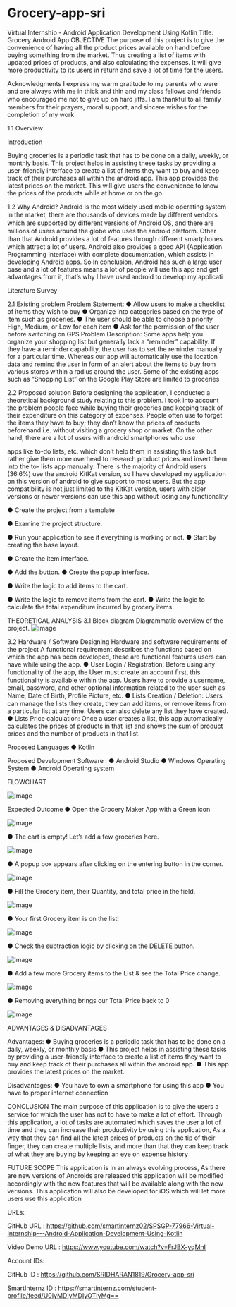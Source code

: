 # Grocery-app-sri
 
Virtual Internship - Android Application Development Using Kotlin Title: Grocery Android App OBJECTIVE The purpose of this project is to give the convenience of having all the product prices available on hand before buying something from the market. Thus creating a list of items with updated prices of products, and also calculating the expenses. It will give more productivity to its users in return and save a lot of time for the users.

Acknowledgments I express my warm gratitude to my parents who were and are always with me in thick and thin and my class fellows and friends who encouraged me not to give up on hard jiﬀs. I am thankful to all family members for their prayers, moral support, and sincere wishes for the completion of my work

1.1 Overview

Introduction

Buying groceries is a periodic task that has to be done on a daily, weekly, or monthly basis. This project helps in assisting these tasks by providing a user-friendly interface to create a list of items they want to buy and keep track of their purchases all within the android app. This app provides the latest prices on the market. This will give users the convenience to know the prices of the products while at home or on the go.

1.2 Why Android? Android is the most widely used mobile operating system in the market, there are thousands of devices made by diﬀerent vendors which are supported by diﬀerent versions of Android OS, and there are millions of users around the globe who uses the android platform. Other than that Android provides a lot of features through diﬀerent smartphones which attract a lot of users. Android also provides a good API (Application Programming Interface) with complete documentation, which assists in developing Android apps. So In conclusion, Android has such a large user base and a lot of features means a lot of people will use this app and get advantages from it, that’s why I have used android to develop my applicati

Literature Survey

2.1 Existing problem Problem Statement: ● Allow users to make a checklist of items they wish to buy ● Organize into categories based on the type of item such as groceries. ● The user should be able to choose a priority High, Medium, or Low for each item ● Ask for the permission of the user before switching on GPS Problem Description: Some apps help you organize your shopping list but generally lack a “reminder” capability. If they have a reminder capability, the user has to set the reminder manually for a particular time. Whereas our app will automatically use the location data and remind the user in form of an alert about the items to buy from various stores within a radius around the user. Some of the existing apps such as “Shopping List” on the Google Play Store are limited to groceries

2.2 Proposed solution Before designing the application, I conducted a theoretical background study relating to this problem. I took into account the problem people face while buying their groceries and keeping track of their expenditure on this category of expenses. People often use to forget the items they have to buy; they don’t know the prices of products beforehand i.e. without visiting a grocery shop or market. On the other hand, there are a lot of users with android smartphones who use

apps like to-do lists, etc. which don’t help them in assisting this task but rather give them more overhead to research product prices and insert them into the to- lists app manually. There is the majority of Android users (36.6%) use the android KitKat version, so I have developed my application on this version of android to give support to most users. But the app compatibility is not just limited to the KitKat version, users with older versions or newer versions can use this app without losing any functionality

● Create the project from a template

● Examine the project structure.

● Run your application to see if everything is working or not. ● Start by creating the base layout.

● Create the item interface.

● Add the button. ● Create the popup interface.

● Write the logic to add items to the cart.

● Write the logic to remove items from the cart. ● Write the logic to calculate the total expenditure incurred by grocery items.

THEORETICAL ANALYSIS 3.1 Block diagram Diagrammatic overview of the project. 
![image](https://user-images.githubusercontent.com/82379566/198836903-72f8368f-8e39-49f7-8e14-589933e3bfd2.png)
























































3.2 Hardware / Software Designing Hardware and software requirements of the project A functional requirement describes the functions based on which the app has been developed, these are functional features users can have while using the app. ● User Login / Registration: Before using any functionality of the app, the User must create an account ﬁrst, this functionality is available within the app. Users have to provide a username, email, password, and other optional information related to the user such as Name, Date of Birth, Proﬁle Picture, etc. ● Lists Creation / Deletion: Users can manage the lists they create, they can add items, or remove items from a particular list at any time. Users can also delete any list they have created. ● Lists Price calculation: Once a user creates a list, this app automatically calculates the prices of products in that list and shows the sum of product prices and the number of products in that list.

Proposed Languages ● Kotlin

Proposed Development Software : ● Android Studio ● Windows Operating System ● Android Operating system

FLOWCHART



![image](https://user-images.githubusercontent.com/82379566/198836938-fc7b1511-134d-48d6-8467-8cf0fa24f009.png)







































































Expected Outcome ● Open the Grocery Maker App with a Green icon

![image](https://user-images.githubusercontent.com/82379566/198836954-20108100-68a8-4b0c-a307-e8234cf7efc5.png)














































● The cart is empty! Let’s add a few groceries here.

![image](https://user-images.githubusercontent.com/82379566/198836967-9386c28b-ddd0-48d9-baae-5abc1b0a9d97.png)

















































● A popup box appears after clicking on the entering button in the corner.






![image](https://user-images.githubusercontent.com/82379566/198836984-7e32b564-5085-4a4c-a99d-64e158a77d7a.png)
























































● Fill the Grocery item, their Quantity, and total price in the field.





![image](https://user-images.githubusercontent.com/82379566/198837014-f1c9e9c5-fd42-4a91-8334-b5051b9d01c9.png)











































































● Your first Grocery item is on the list!

![image](https://user-images.githubusercontent.com/82379566/198837045-a5d0b4ff-1314-48df-ab38-1464a1fdac4b.png)

























































● Check the subtraction logic by clicking on the DELETE button.

![image](https://user-images.githubusercontent.com/82379566/198837066-551b8bd6-6c32-4684-ae89-9f8834055a3c.png)











































































● Add a few more Grocery items to the List & see the Total Price change.

![image](https://user-images.githubusercontent.com/82379566/198837088-ecacc31d-063b-421d-9b8c-46ea690171f2.png)



















































● Removing everything brings our Total Price back to 0

![image](https://user-images.githubusercontent.com/82379566/198837108-0c899f80-4d35-4128-bc91-5962cf1a3d74.png)
















































ADVANTAGES & DISADVANTAGES

Advantages: ● Buying groceries is a periodic task that has to be done on a daily, weekly, or monthly basis ● This project helps in assisting these tasks by providing a user-friendly interface to create a list of items they want to buy and keep track of their purchases all within the android app. ● This app provides the latest prices on the market.

Disadvantages: ● You have to own a smartphone for using this app ● You have to proper internet connection

CONCLUSION The main purpose of this application is to give the users a service for which the user has not to have to make a lot of eﬀort. Through this application, a lot of tasks are automated which saves the user a lot of time and they can increase their productivity by using this application, As a way that they can ﬁnd all the latest prices of products on the tip of their ﬁnger, they can create multiple lists, and more than that they can keep track of what they are buying by keeping an eye on expense history

FUTURE SCOPE This application is in an always evolving process, As there are new versions of Androids are released this application will be modiﬁed accordingly with the new features that will be available along with the new versions. This application will also be developed for iOS which will let more users use this application

URLs:

GitHub URL : https://github.com/smartinternz02/SPSGP-77966-Virtual-Internship---Android-Application-Development-Using-Kotlin

Video Demo URL : https://www.youtube.com/watch?v=FrJBX-yqMnI

Account IDs:

GitHub ID : https://github.com/SRIDHARAN1819/Grocery-app-sri

SmartInternz ID : https://smartinternz.com/student-profile/feed/U0IyMDIyMDIyOTIyMg==

